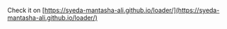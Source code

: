 Check it on [https://syeda-mantasha-ali.github.io/loader/](https://syeda-mantasha-ali.github.io/loader/)